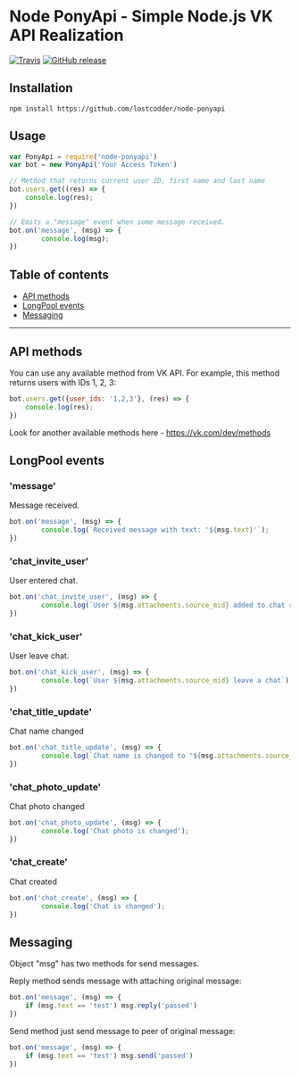 # Node PonyApi - Simple Node.js VK API Realization
[![Travis](https://img.shields.io/travis/lostcodder/node-ponyapi.svg?style=flat-square)](https://travis-ci.org/lostcodder/node-ponyapi) [![GitHub release](https://img.shields.io/github/release/lostcodder/node-ponyapi.svg?style=flat-square)](https://github.com/lostcodder/node-ponyapi/releases)
## Installation

```
npm install https://github.com/lostcodder/node-ponyapi
```

## Usage

```js
var PonyApi = require('node-ponyapi')
var bot = new PonyApi('Your Access Token')

// Method that returns current user ID, first name and last name
bot.users.get((res) => {
    console.log(res);
})

// Emits a "message" event when some message received.
bot.on('message', (msg) => {
        console.log(msg);
})
```


## Table of contents

- [API methods](#api-methods)
- [LongPool events](#longpool-events)
- [Messaging](#messaging)


---


## API methods

You can use any available method from VK API.
For example, this method returns users with IDs 1, 2, 3:
```js
bot.users.get({user_ids: '1,2,3'}, (res) => {
    console.log(res);
})
```

Look for another available methods here - https://vk.com/dev/methods



## LongPool events

### 'message'

Message received.

```js
bot.on('message', (msg) => {
        console.log(`Received message with text: '${msg.text}'`);
})
```



### 'chat_invite_user'

User entered chat.

```js
bot.on('chat_invite_user', (msg) => {
        console.log(`User ${msg.attachments.source_mid} added to chat room`);
})
```



### 'chat_kick_user'

User leave chat.

```js
bot.on('chat_kick_user', (msg) => {
        console.log(`User ${msg.attachments.source_mid} leave a chat`);
})
```



### 'chat_title_update'

Chat name changed

```js
bot.on('chat_title_update', (msg) => {
        console.log(`Chat name is changed to "${msg.attachments.source_text}"`);
})
```


### 'chat_photo_update'

Chat photo changed

```js
bot.on('chat_photo_update', (msg) => {
        console.log('Chat photo is changed');
})
```


### 'chat_create'

Chat created

```js
bot.on('chat_create', (msg) => {
        console.log('Chat is changed');
})
```


## Messaging

Object "msg" has two methods for send messages.

Reply method sends message with attaching original message:
```js
bot.on('message', (msg) => {
    if (msg.text == 'test') msg.reply('passed')
})
```

Send method just send message to peer of original message:
```js
bot.on('message', (msg) => {
    if (msg.text == 'test') msg.send('passed')
})
```

